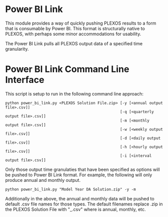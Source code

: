 # Power BI Link
This module provides a way of quickly pushing PLEXOS results to a form that is consumable by Power BI. 
This format is structurally native to PLEXOS, with perhaps some minor accommodations for usability.

The Power BI Link pulls all PLEXOS output data of a specified time granularity.

# Power BI Link Command Line Interface
This script is setup to run in the following command line approach:
```
python power_bi_link.py <PLEXOS Solution File.zip> [-y [<annual output file>.csv]] 
                                                   [-q [<quarterly output file>.csv]]
                                                   [-m [<monthly output file>.csv]]
                                                   [-w [<weekly output file>.csv]]
                                                   [-d [<daily output file>.csv]]
                                                   [-h [<hourly output file>.csv]]
                                                   [-i [<interval output file>.csv]]
```
Only those output time granulaties that have been specified as options will be pushed to Power BI 
Link format. For example, the following will only produce annual and monthly output.
```
python power_bi_link.py "Model Year DA Solution.zip" -y -m
```
Additionally in the above, the annual and monthly data will be pushed to default .csv file names for 
those types. The default filenames replace .zip in the PLEXOS Solution File with "_<timestep>.csv"
where <timestep> is annual, monthly, etc.

